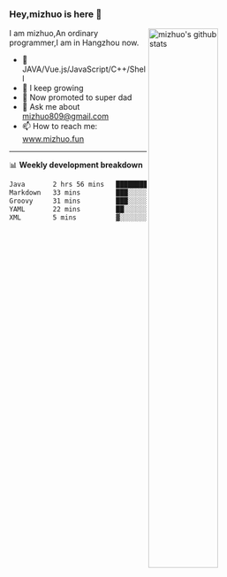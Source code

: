 ### Hey,mizhuo is here 👋

<img align="right" alt="mizhuo's github stats" width="50%" src="https://github-readme-stats.vercel.app/api?username=mizhuo&theme=tokyonight&show_icons=true">

I am mizhuo,An ordinary programmer,I am in Hangzhou now.

- 🔭 JAVA/Vue.js/JavaScript/C++/Shell
- 🌱 I keep growing
- 🤔 Now promoted to super dad
- 💬 Ask me about mizhuo809@gmail.com
- 📫 How to reach me: www.mizhuo.fun

---
📊 **Weekly development breakdown**

<!--START_SECTION:waka-->

```txt
Java       2 hrs 56 mins   ████████████████▒░░░░░░░░   65.58 %
Markdown   33 mins         ███░░░░░░░░░░░░░░░░░░░░░░   12.31 %
Groovy     31 mins         ███░░░░░░░░░░░░░░░░░░░░░░   11.75 %
YAML       22 mins         ██░░░░░░░░░░░░░░░░░░░░░░░   08.21 %
XML        5 mins          ▓░░░░░░░░░░░░░░░░░░░░░░░░   02.06 %
```

<!--END_SECTION:waka-->
